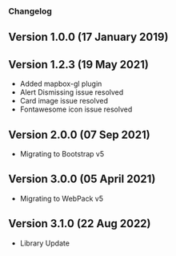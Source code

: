 ### Changelog

## Version 1.0.0 (17 January 2019)

## Version 1.2.3 (19 May 2021)

- Added mapbox-gl plugin
- Alert Dismissing issue resolved
- Card image issue resolved
- Fontawesome icon issue resolved

## Version 2.0.0 (07 Sep 2021)

- Migrating to Bootstrap v5

## Version 3.0.0 (05 April 2021)

- Migrating to WebPack v5

## Version 3.1.0 (22 Aug 2022)

- Library Update